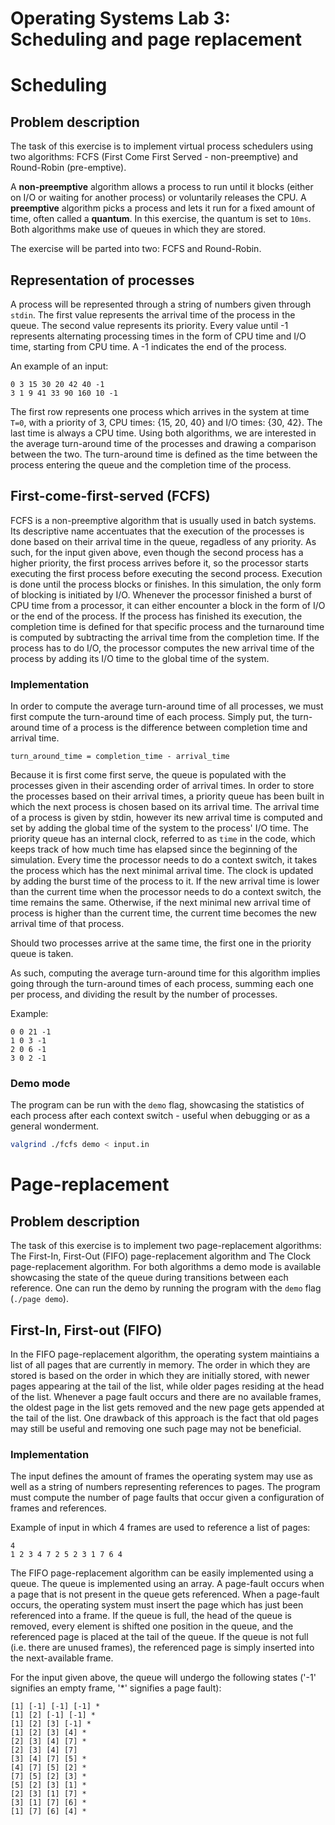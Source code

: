 # Operating Systems Lab 3: Scheduling and page replacement
# Scheduling
## Problem description
The task of this exercise is to implement virtual process schedulers using two algorithms: FCFS (First Come First Served - non-preemptive) and Round-Robin (pre-emptive).

A **non-preemptive** algorithm allows a process to run until it blocks (either on I/O or waiting for another process) or voluntarily releases the CPU. A **preemptive** algorithm picks a process and lets it run for a fixed amount of time, often called a **quantum**. In this exercise, the quantum is set  to ```10ms```. Both algorithms make use of queues in which they are stored.

The exercise will be parted into two: FCFS and Round-Robin.

## Representation of processes
A process will be represented through a string of numbers given through ```stdin```. The first value represents the arrival time of the process in the queue. The second value represents its priority. Every value until -1 represents alternating processing times in the form of CPU time and I/O time, starting from CPU time. A -1 indicates the end of the process.

An example of an input:
```
0 3 15 30 20 42 40 -1
3 1 9 41 33 90 160 10 -1
```
The first row represents one process which arrives in the system at time ```T=0```, with a priority of 3, CPU times: {15, 20, 40} and I/O times: {30, 42}. The last time is always a CPU time.
Using both algorithms, we are interested in the average turn-around time of the processes and drawing a comparison between the two. The turn-around time is defined as the time between the process entering the queue and the completion time of the process.

## First-come-first-served (FCFS)
FCFS is a non-preemptive algorithm that is usually used in batch systems. Its descriptive name accentuates that the execution of the processes is done based on their arrival time in the queue, regadless of any priority. As such, for the input given above, even though the second process has a higher priority, the first process arrives before it, so the processor starts executing the first process before executing the second process. Execution is done until the process blocks or finishes. In this simulation, the only form of blocking is initiated by I/O. Whenever the processor finished a burst of CPU time from a processor, it can either encounter a block in the form of I/O or the end of the process. If the process has finished its execution, the completion time is defined for that specific process and the turnaround time is computed by subtracting the arrival time from the completion time. If the process has to do I/O, the processor computes the new arrival time of the process by adding its I/O time to the global time of the system.

### Implementation
In order to compute the average turn-around time of all processes, we must first compute the turn-around time of each process. Simply put, the turn-around time of a process is the difference between completion time and arrival time.

```
turn_around_time = completion_time - arrival_time
```
Because it is first come first serve, the queue is populated with the processes given in their ascending order of arrival times. In order to store the processes based on their arrival times, a priority queue has been built in which the next process is chosen based on its arrival time. The arrival time of a process is given by stdin, however its new arrival time is computed and set by adding the global time of the system to the process' I/O time. The priority queue has an internal clock, referred to as ```time``` in the code, which keeps track of how much time has elapsed since the beginning of the simulation. Every time the processor needs to do a context switch, it takes the process which has the next minimal arrival time. The clock is updated by adding the burst time of the process to it. If the new arrival time is lower than the current time when the processor needs to do a context switch, the time remains the same. Otherwise, if the next minimal new arrival time of process is higher than the current time, the current time becomes the new arrival time of that process.

Should two processes arrive at the same time, the first one in the priority queue is taken.

As such, computing the average turn-around time for this algorithm implies going through the turn-around times of each process, summing each one per process, and dividing the result by the number of processes.

Example:
```
0 0 21 -1
1 0 3 -1
2 0 6 -1
3 0 2 -1
```

### Demo mode
The program can be run with the ```demo``` flag, showcasing the statistics of each process after each context switch - useful when debugging or as a general wonderment.
```bash
valgrind ./fcfs demo < input.in
```

# Page-replacement
## Problem description
The task of this exercise is to implement two page-replacement algorithms: The First-In, First-Out (FIFO) page-replacement algorithm and The Clock page-replacement algorithm. For both algorithms a demo mode is available showcasing the state of the queue during transitions between each reference. One can run the demo by running the program with the `demo` flag (`./page demo`).

## First-In, First-out (FIFO)
In the FIFO page-replacement algorithm, the operating system maintiains a list of all pages that are currently in memory. The order in which they are stored is based on the order in which they are initially stored, with newer pages appearing at the tail of the list, while older pages residing at the head of the list. Whenever a page fault occurs and there are no available frames, the oldest page in the list gets removed and the new page gets appended at the tail of the list. One drawback of this approach is the fact that old pages may still be useful and removing one such page may not be beneficial.

### Implementation
The input defines the amount of frames the operating system may use as well as a string of numbers representing references to pages. The program must compute the number of page faults that occur given a configuration of frames and references.

Example of input in which 4 frames are used to reference a list of pages:
```
4
1 2 3 4 7 2 5 2 3 1 7 6 4
```
The FIFO page-replacement algorithm can be easily implemented using a queue. The queue is implemented using an array. A page-fault occurs when a page that is not present in the queue gets referenced. When a page-fault occurs, the operating system must insert the page which has just been referenced into a frame. If the queue is full, the head of the queue is removed, every element is shifted one position in the queue, and the referenced page is placed at the tail of the queue. If the queue is not full (i.e. there are unused frames), the referenced page is simply inserted into the next-available frame.

For the input given above, the queue will undergo the following states ('-1' signifies an empty frame, '*' signifies a page fault):
```
[1] [-1] [-1] [-1] *
[1] [2] [-1] [-1] *
[1] [2] [3] [-1] *
[1] [2] [3] [4] *
[2] [3] [4] [7] *
[2] [3] [4] [7] 
[3] [4] [7] [5] *
[4] [7] [5] [2] *
[7] [5] [2] [3] *
[5] [2] [3] [1] *
[2] [3] [1] [7] *
[3] [1] [7] [6] *
[1] [7] [6] [4] *
```